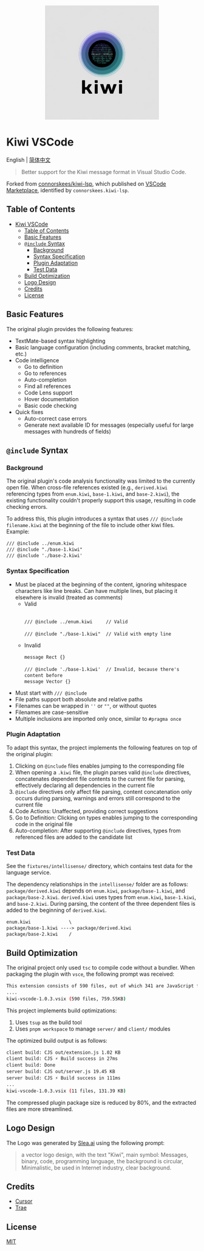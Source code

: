 <p align="center">
  <img width="300" src="https://github.com/palmcivet/kiwi-vscode/blob/master/assets/brand-logo.png?raw=true" alt="Kiwi VSCode brand logo" />
</p>

# Kiwi VSCode

English | [简体中文](./README.zh-CN.md)

> Better support for the Kiwi message format in Visual Studio Code.

Forked from [connorskees/kiwi-lsp](https://github.com/connorskees/kiwi-lsp), which published on [VSCode Marketplace](https://marketplace.visualstudio.com/items?itemName=connorskees.kiwi-lsp), identified by `connorskees.kiwi-lsp`.

## Table of Contents

- [Kiwi VSCode](#kiwi-vscode)
  - [Table of Contents](#table-of-contents)
  - [Basic Features](#basic-features)
  - [`@include` Syntax](#include-syntax)
    - [Background](#background)
    - [Syntax Specification](#syntax-specification)
    - [Plugin Adaptation](#plugin-adaptation)
    - [Test Data](#test-data)
  - [Build Optimization](#build-optimization)
  - [Logo Design](#logo-design)
  - [Credits](#credits)
  - [License](#license)

## Basic Features

The original plugin provides the following features:

- TextMate-based syntax highlighting
- Basic language configuration (including comments, bracket matching, etc.)
- Code intelligence
  - Go to definition
  - Go to references
  - Auto-completion
  - Find all references
  - Code Lens support
  - Hover documentation
  - Basic code checking
- Quick fixes
  - Auto-correct case errors
  - Generate next available ID for messages (especially useful for large messages with hundreds of fields)

## `@include` Syntax
### Background

The original plugin's code analysis functionality was limited to the currently open file. When cross-file references existed (e.g., `derived.kiwi` referencing types from `enum.kiwi`, `base-1.kiwi`, and `base-2.kiwi`), the existing functionality couldn't properly support this usage, resulting in code checking errors.

To address this, this plugin introduces a syntax that uses `/// @include filename.kiwi` at the beginning of the file to include other kiwi files. Example:

```kiwi
/// @include ../enum.kiwi
/// @include "./base-1.kiwi"
/// @include './base-2.kiwi'
```

### Syntax Specification

- Must be placed at the beginning of the content, ignoring whitespace characters like line breaks. Can have multiple lines, but placing it elsewhere is invalid (treated as comments)
  - Valid
    ```kiwi

    /// @include ../enum.kiwi     // Valid

    /// @include "./base-1.kiwi"  // Valid with empty line
    ```
  - Invalid
    ```kiwi
    message Rect {}

    /// @include './base-1.kiwi'  // Invalid, because there's content before
    message Vector {}
    ```
- Must start with `/// @include `
- File paths support both absolute and relative paths
- Filenames can be wrapped in `''` or `""`, or without quotes
- Filenames are case-sensitive
- Multiple inclusions are imported only once, similar to `#pragma once`

### Plugin Adaptation

To adapt this syntax, the project implements the following features on top of the original plugin:

1. Clicking on `@include` files enables jumping to the corresponding file
2. When opening a `.kiwi` file, the plugin parses valid `@include` directives, concatenates dependent file contents to the current file for parsing, effectively declaring all dependencies in the current file
3. `@include` directives only affect file parsing, content concatenation only occurs during parsing, warnings and errors still correspond to the current file
4. Code Actions: Unaffected, providing correct suggestions
5. Go to Definition: Clicking on types enables jumping to the corresponding code in the original file
6. Auto-completion: After supporting `@include` directives, types from referenced files are added to the candidate list

### Test Data

See the `fixtures/intellisense/` directory, which contains test data for the language service.

The dependency relationships in the `intellisense/` folder are as follows: `package/derived.kiwi` depends on `enum.kiwi`, `package/base-1.kiwi`, and `package/base-2.kiwi`. `derived.kiwi` uses types from `enum.kiwi`, `base-1.kiwi`, and `base-2.kiwi`. During parsing, the content of the three dependent files is added to the beginning of `derived.kiwi`.

```
enum.kiwi              \
package/base-1.kiwi ----> package/derived.kiwi
package/base-2.kiwi    /
```

## Build Optimization

The original project only used `tsc` to compile code without a bundler. When packaging the plugin with `vsce`, the following prompt was received:

```bash
This extension consists of 590 files, out of which 341 are JavaScript files. For performance reasons, you should bundle your extension: https://aka.ms/vscode-bundle-extension
....
kiwi-vscode-1.0.3.vsix (590 files, 759.55KB)
```

This project implements build optimizations:

1. Uses `tsup` as the build tool
2. Uses `pnpm workspace` to manage `server/` and `client/` modules

The optimized build output is as follows:

```bash
client build: CJS out/extension.js 1.02 KB
client build: CJS ⚡️ Build success in 27ms
client build: Done
server build: CJS out/server.js 19.45 KB
server build: CJS ⚡️ Build success in 111ms
...
kiwi-vscode-1.0.3.vsix (11 files, 131.39 KB)
```

The compressed plugin package size is reduced by 80%, and the extracted files are more streamlined.

## Logo Design

The Logo was generated by [Slea.ai](https://slea.ai/) using the following prompt:

> a vector logo design, with the text "Kiwi", main symbol: Messages, binary, code, programming language, the background is circular, Minimalistic, be used in Internet industry, clear background.

## Credits

- [Cursor](https://www.cursor.com/)
- [Trae](https://www.trae.ai/)

## License

[MIT](./LICENSE.md)

